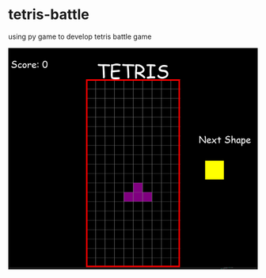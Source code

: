 # tetris-battle
using py game to develop tetris battle game  

![This is an image](/game_demonstration.png)
